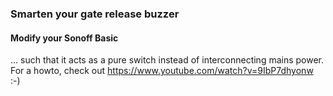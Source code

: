 ### Smarten your gate release buzzer

#### Modify your Sonoff Basic
... such that it acts as a pure switch instead of interconnecting mains power.  
For a howto, check out https://www.youtube.com/watch?v=9IbP7dhyonw :-) 
